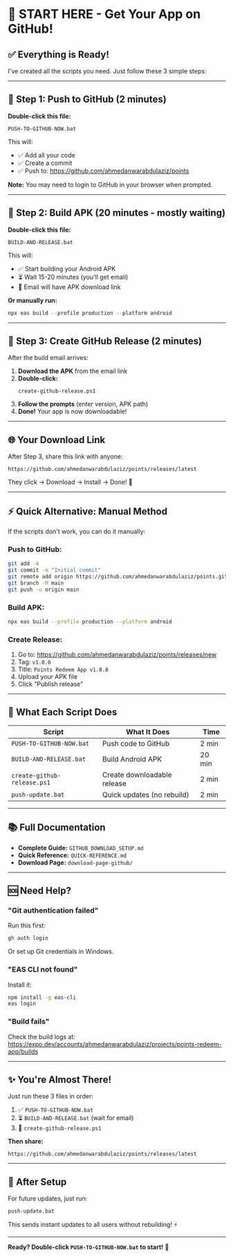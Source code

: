# 🚀 START HERE - Get Your App on GitHub!

## ✅ Everything is Ready!

I've created all the scripts you need. Just follow these 3 simple steps:

---

## 📱 **Step 1: Push to GitHub** (2 minutes)

**Double-click this file:**
```
PUSH-TO-GITHUB-NOW.bat
```

This will:
- ✅ Add all your code
- ✅ Create a commit
- ✅ Push to: https://github.com/ahmedanwarabdulaziz/points

**Note:** You may need to login to GitHub in your browser when prompted.

---

## 🔨 **Step 2: Build APK** (20 minutes - mostly waiting)

**Double-click this file:**
```
BUILD-AND-RELEASE.bat
```

This will:
- ✅ Start building your Android APK
- ⏳ Wait 15-20 minutes (you'll get email)
- 📧 Email will have APK download link

**Or manually run:**
```powershell
npx eas build --profile production --platform android
```

---

## 🎁 **Step 3: Create GitHub Release** (2 minutes)

After the build email arrives:

1. **Download the APK** from the email link
2. **Double-click:**
   ```
   create-github-release.ps1
   ```
3. **Follow the prompts** (enter version, APK path)
4. **Done!** Your app is now downloadable!

---

## 🌐 **Your Download Link**

After Step 3, share this link with anyone:
```
https://github.com/ahmedanwarabdulaziz/points/releases/latest
```

They click → Download → Install → Done! 🎉

---

## ⚡ **Quick Alternative: Manual Method**

If the scripts don't work, you can do it manually:

### Push to GitHub:
```bash
git add -A
git commit -m "Initial commit"
git remote add origin https://github.com/ahmedanwarabdulaziz/points.git
git branch -M main
git push -u origin main
```

### Build APK:
```bash
npx eas build --profile production --platform android
```

### Create Release:
1. Go to: https://github.com/ahmedanwarabdulaziz/points/releases/new
2. Tag: `v1.0.0`
3. Title: `Points Redeem App v1.0.0`
4. Upload your APK file
5. Click "Publish release"

---

## 🎯 **What Each Script Does**

| Script | What It Does | Time |
|--------|--------------|------|
| `PUSH-TO-GITHUB-NOW.bat` | Push code to GitHub | 2 min |
| `BUILD-AND-RELEASE.bat` | Build Android APK | 20 min |
| `create-github-release.ps1` | Create downloadable release | 2 min |
| `push-update.bat` | Quick updates (no rebuild) | 2 min |

---

## 📚 **Full Documentation**

- **Complete Guide:** `GITHUB_DOWNLOAD_SETUP.md`
- **Quick Reference:** `QUICK-REFERENCE.md`
- **Download Page:** `download-page-github/`

---

## 🆘 **Need Help?**

### "Git authentication failed"
Run this first:
```bash
gh auth login
```
Or set up Git credentials in Windows.

### "EAS CLI not found"
Install it:
```bash
npm install -g eas-cli
eas login
```

### "Build fails"
Check the build logs at:
https://expo.dev/accounts/ahmedanwarabdulaziz/projects/points-redeem-app/builds

---

## ✨ **You're Almost There!**

Just run these 3 files in order:
1. ✅ `PUSH-TO-GITHUB-NOW.bat`
2. ⏳ `BUILD-AND-RELEASE.bat` (wait for email)
3. 🎁 `create-github-release.ps1`

**Then share:**
```
https://github.com/ahmedanwarabdulaziz/points/releases/latest
```

---

## 🎊 **After Setup**

For future updates, just run:
```
push-update.bat
```

This sends instant updates to all users without rebuilding! ⚡

---

**Ready? Double-click `PUSH-TO-GITHUB-NOW.bat` to start!** 🚀

